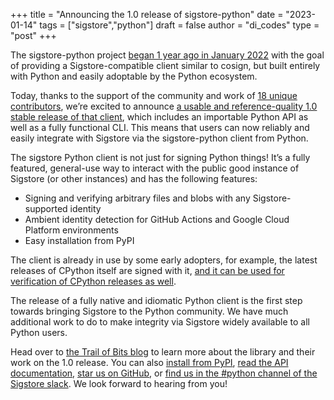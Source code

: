 +++
title = "Announcing the 1.0 release of sigstore-python"
date = "2023-01-14"
tags = ["sigstore","python"]
draft = false
author = "di_codes"
type = "post"
+++

The sigstore-python project [began 1 year ago in January 2022](https://github.com/sigstore/sigstore-python/commit/eee7535484e5b200c727363cda48ec9b227ba55b) with the goal of providing a Sigstore-compatible client similar to cosign, but built entirely with Python and easily adoptable by the Python ecosystem.

Today, thanks to the support of the community and work of [18 unique contributors](https://github.com/sigstore/sigstore-python/graphs/contributors), we’re excited to announce [a usable and reference-quality 1.0 stable release of that client](https://pypi.org/project/sigstore/1.0.0/), which includes an importable Python API as well as a fully functional CLI. This means that users can now reliably and easily integrate with Sigstore via the sigstore-python client from Python.

The sigstore Python client is not just for signing Python things! It’s a fully featured, general-use way to interact with the public good instance of Sigstore (or other instances) and has the following features:

- Signing and verifying arbitrary files and blobs with any Sigstore-supported identity
- Ambient identity detection for GitHub Actions and Google Cloud Platform environments
- Easy installation from PyPI

The client is already in use by some early adopters, for example, the latest releases of CPython itself are signed with it, [and it can be used for verification of CPython releases as well](https://www.python.org/download/sigstore/).

The release of a fully native and idiomatic Python client is the first step towards bringing Sigstore to the Python community. We have much additional work to do to make integrity via Sigstore widely available to all Python users.

Head over to [the Trail of Bits blog](https://blog.trailofbits.com/2023/01/13/sigstore-python/) to learn more about the library and their work on the 1.0 release. You can also [install from PyPI](https://pypi.org/project/sigstore/), [read the API documentation](https://sigstore.github.io/sigstore-python/), [star us on GitHub](https://github.com/sigstore/sigstore-python), or [find us in the #python channel of the Sigstore slack](https://app.slack.com/client/T01CP44M5K9/C024FPJKC6L/). We look forward to hearing from you!